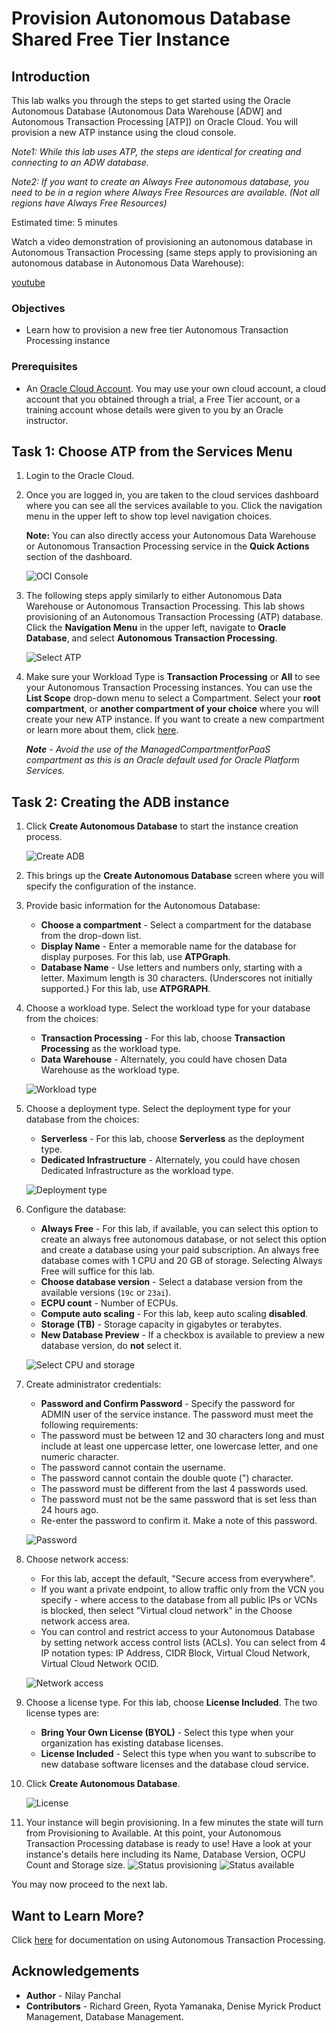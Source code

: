 # Provision Autonomous Database Shared Free Tier Instance

## Introduction

This lab walks you through the steps to get started using the Oracle Autonomous Database (Autonomous Data Warehouse [ADW] and Autonomous Transaction Processing [ATP]) on Oracle Cloud. You will provision a new ATP instance using the cloud console.

*Note1: While this lab uses ATP, the steps are identical for creating and connecting to an ADW database.*

*Note2: If you want to create an Always Free autonomous database, you need to be in a region where Always Free Resources are available. (Not all regions have Always Free Resources)*

Estimated time: 5 minutes

Watch a video demonstration of provisioning an autonomous database in Autonomous Transaction Processing (same steps apply to provisioning an autonomous database in Autonomous Data Warehouse):

[youtube](youtube:Q6hxMaAPghI)

### Objectives

- Learn how to provision a new free tier Autonomous Transaction Processing instance

### Prerequisites

* An [Oracle Cloud Account](https://www.oracle.com/cloud/free/). You may use your own cloud account, a cloud account that you obtained through a trial, a Free Tier account, or a training account whose details were given to you by an Oracle instructor.

## Task 1: Choose ATP from the Services Menu

1. Login to the Oracle Cloud.

2. Once you are logged in, you are taken to the cloud services dashboard where you can see all the services available to you. Click the navigation menu in the upper left to show top level navigation choices.

    **Note:** You can also directly access your Autonomous Data Warehouse or Autonomous Transaction Processing service in the **Quick Actions** section of the dashboard.

    ![OCI Console](images/oci-console.png)

3. The following steps apply similarly to either Autonomous Data Warehouse or Autonomous Transaction Processing. This lab shows provisioning of an Autonomous Transaction Processing (ATP) database. Click the **Navigation Menu** in the upper left, navigate to **Oracle Database**, and select **Autonomous Transaction Processing**.

    ![Select ATP](images/database-atp-v2.png)

4. Make sure your Workload Type is **Transaction Processing** or **All** to see your Autonomous Transaction Processing instances. You can use the **List Scope** drop-down menu to select a Compartment. Select your **root compartment**, or **another compartment of your choice** where you will create your new ATP instance. If you want to create a new compartment or learn more about them, click [here](https://docs.cloud.oracle.com/iaas/Content/Identity/Tasks/managingcompartments.htm#three).

    ***Note** - Avoid the use of the ManagedCompartmentforPaaS compartment as this is an Oracle default used for Oracle Platform Services.*

## Task 2: Creating the ADB instance

1. Click **Create Autonomous Database** to start the instance creation process.

    ![Create ADB](images/create-adb.png)

2.  This brings up the **Create Autonomous Database** screen where you will specify the configuration of the instance.

3. Provide basic information for the Autonomous Database:

    - **Choose a compartment** - Select a compartment for the database from the drop-down list.
    - **Display Name** - Enter a memorable name for the database for display purposes. For this lab, use **ATPGraph**.
    - **Database Name** - Use letters and numbers only, starting with a letter. Maximum length is 30 characters. (Underscores not initially supported.) For this lab, use **ATPGRAPH**.

4. Choose a workload type. Select the workload type for your database from the choices:

    - **Transaction Processing** - For this lab, choose **Transaction Processing** as the workload type.
    - **Data Warehouse** - Alternately, you could have chosen Data Warehouse as the workload type.

    ![Workload type](images/workload-type-v2.png)

5. Choose a deployment type. Select the deployment type for your database from the choices:

    - **Serverless** - For this lab, choose **Serverless** as the deployment type.
    - **Dedicated Infrastructure** - Alternately, you could have chosen Dedicated Infrastructure as the workload type.

    ![Deployment type](images/deployment-type-v2.png)

6. Configure the database:

    - **Always Free** - For this lab, if available, you can select this option to create an always free autonomous database, or not select this option and create a database using your paid subscription. An always free database comes with 1 CPU and 20 GB of storage. Selecting Always Free will suffice for this lab.
    - **Choose database version** - Select a database version from the available versions (`19c` or `23ai`).
    - **ECPU count** - Number of ECPUs.
    - **Compute auto scaling** - For this lab, keep auto scaling **disabled**.
    - **Storage (TB)** - Storage capacity in gigabytes or terabytes.
    - **New Database Preview** - If a checkbox is available to preview a new database version, do **not** select it.

    ![Select CPU and storage](images/atp-choose-cpu-storage-v2.png)

7. Create administrator credentials:

    - **Password and Confirm Password** - Specify the password for ADMIN user of the service instance. The password must meet the following requirements:
    - The password must be between 12 and 30 characters long and must include at least one uppercase letter, one lowercase letter, and one numeric character.
    - The password cannot contain the username.
    - The password cannot contain the double quote (") character.
    - The password must be different from the last 4 passwords used.
    - The password must not be the same password that is set less than 24 hours ago.
    - Re-enter the password to confirm it. Make a note of this password.

    ![Password](images/password.png)

8. Choose network access:
    - For this lab, accept the default, "Secure access from everywhere".
    - If you want a private endpoint, to allow traffic only from the VCN you specify - where access to the database from all public IPs or VCNs is blocked, then select "Virtual cloud network" in the Choose network access area.
    - You can control and restrict access to your Autonomous Database by setting network access control lists (ACLs). You can select from 4 IP notation types: IP Address, CIDR Block, Virtual Cloud Network, Virtual Cloud Network OCID.

    ![Network access](images/network-access.png)

9. Choose a license type. For this lab, choose **License Included**. The two license types are:

    - **Bring Your Own License (BYOL)** - Select this type when your organization has existing database licenses.
    - **License Included** - Select this type when you want to subscribe to new database software licenses and the database cloud service.

10. Click **Create Autonomous Database**.

    ![License](images/license.png)

11.  Your instance will begin provisioning. In a few minutes the state will turn from Provisioning to Available. At this point, your Autonomous Transaction Processing database is ready to use! Have a look at your instance's details here including its Name, Database Version, OCPU Count and Storage size.
    ![Status provisioning](images/atp-graph-provisioning-v2.png)
    ![Status available](images/atp-graph-available-v2.png)

You may now proceed to the next lab.

## Want to Learn More?

Click [here](https://docs.oracle.com/en/cloud/paas/atp-cloud/index.html) for documentation on using Autonomous Transaction Processing.

## Acknowledgements

* **Author** - Nilay Panchal
* **Contributors** - Richard Green, Ryota Yamanaka, Denise Myrick Product Management, Database Management.
